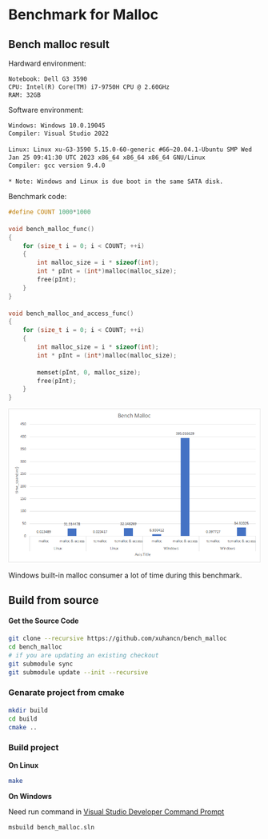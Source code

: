 # Benchmark for Malloc

## Bench malloc result

Hardward environment:
```
Notebook: Dell G3 3590
CPU: Intel(R) Core(TM) i7-9750H CPU @ 2.60GHz
RAM: 32GB
```

Software environment:
```
Windows: Windows 10.0.19045
Compiler: Visual Studio 2022

Linux: Linux xu-G3-3590 5.15.0-60-generic #66~20.04.1-Ubuntu SMP Wed Jan 25 09:41:30 UTC 2023 x86_64 x86_64 x86_64 GNU/Linux
Compiler: gcc version 9.4.0

* Note: Windows and Linux is due boot in the same SATA disk.
```

Benchmark code:
```c++
#define COUNT 1000*1000

void bench_malloc_func()
{
	for (size_t i = 0; i < COUNT; ++i)
	{
		int malloc_size = i * sizeof(int);
		int * pInt = (int*)malloc(malloc_size);
		free(pInt);
	}
}

void bench_malloc_and_access_func()
{
	for (size_t i = 0; i < COUNT; ++i)
	{
		int malloc_size = i * sizeof(int);
		int * pInt = (int*)malloc(malloc_size);

		memset(pInt, 0, malloc_size);
		free(pInt);
	}
}
```
<img src="images/benchmark.png" width="800px">

Windows built-in malloc consumer a lot of time during this benchmark.

## Build from source
#### Get the Source Code
```bash
git clone --recursive https://github.com/xuhancn/bench_malloc
cd bench_malloc
# if you are updating an existing checkout
git submodule sync
git submodule update --init --recursive
```

### Genarate project from cmake
```bash
mkdir build
cd build
cmake ..
```

### Build project
**On Linux**
```bash
make
```

**On Windows**

Need run command in [Visual Studio Developer Command Prompt](https://learn.microsoft.com/en-us/visualstudio/ide/reference/command-prompt-powershell?view=vs-2022)
```bash
msbuild bench_malloc.sln
```